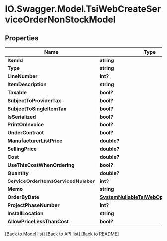 # IO.Swagger.Model.TsiWebCreateServiceOrderNonStockModel
## Properties

Name | Type | Description | Notes
------------ | ------------- | ------------- | -------------
**ItemId** | **string** |  | [optional] 
**Type** | **string** |  | [optional] 
**LineNumber** | **int?** |  | [optional] 
**ItemDescription** | **string** |  | [optional] 
**Taxable** | **bool?** |  | [optional] 
**SubjectToProviderTax** | **bool?** |  | [optional] 
**SubjectToSingleItemTax** | **bool?** |  | [optional] 
**IsSerialized** | **bool?** |  | [optional] 
**PrintOnInvoice** | **bool?** |  | [optional] 
**UnderContract** | **bool?** |  | [optional] 
**ManufacturerListPrice** | **double?** |  | [optional] 
**SellingPrice** | **double?** |  | [optional] 
**Cost** | **double?** |  | [optional] 
**UseThisCostWhenOrdering** | **bool?** |  | [optional] 
**Quantity** | **double?** |  | [optional] 
**ServiceOrderItemsServicedNumber** | **int?** |  | [optional] 
**Memo** | **string** |  | [optional] 
**OrderByDate** | [**SystemNullableTsiWebOptionalDateTime**](SystemNullableTsiWebOptionalDateTime.md) |  | [optional] 
**ProjectPhaseNumber** | **int?** |  | [optional] 
**InstallLocation** | **string** |  | [optional] 
**AllowPriceLessThanCost** | **bool?** |  | [optional] 

[[Back to Model list]](../README.md#documentation-for-models) [[Back to API list]](../README.md#documentation-for-api-endpoints) [[Back to README]](../README.md)

